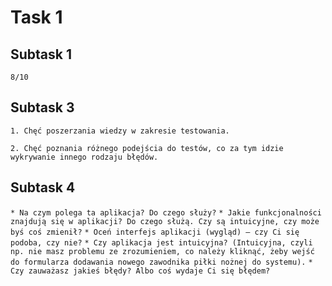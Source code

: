 
# Task 1


## Subtask 1
`8/10`

## Subtask 3
`1. Chęć poszerzania wiedzy w zakresie testowania.`

`2. Chęć poznania różnego podejścia do testów, co za tym idzie wykrywanie innego rodzaju błędów.`

## Subtask 4
`* Na czym polega ta aplikacja? Do czego służy?`
`* Jakie funkcjonalności znajdują się w aplikacji? Do czego służą. Czy są intuicyjne, czy może byś coś zmienił?`
`* Oceń interfejs aplikacji (wygląd) – czy Ci się podoba, czy nie?`
`* Czy aplikacja jest intuicyjna? (Intuicyjna, czyli np. nie masz problemu ze zrozumieniem, co należy kliknąć, żeby wejść do formularza dodawania nowego zawodnika piłki nożnej do systemu).`
`* Czy zauważasz jakieś błędy? Albo coś wydaje Ci się błędem?`
